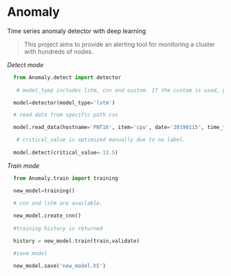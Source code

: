 # Anomaly
Time series anomaly detector with deep learning

> This project aims to provide an alerting tool for monitoring a cluster with hundreds of nodes.

_*Detect mode*_

```python
  from Anomaly.detect import detector
  
   # model_tyep includes lstm, cnn and custom. If the custom is used, please provice th path to the model

  model=detector(model_type='lstm')

  # read data from specific path csv

  model.read_data(hostname='PNT16', item='cpu', date='20190115', time_field='Date', data_field='% Processor Time')

   # critical_value is optimized manually due to no label.
   
  model.detect(critical_value=-13.5)

```

_*Train mode*_

```python
  from Anomaly.train import training

  new_model=training()

  # cnn and lstm are available.
  
  new_model.create_cnn()
  
  #training history is returned

  history = new_model.train(train,validate)

  #save model

  new_model.save('new_model.h5')

```
